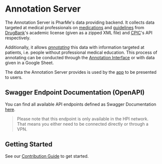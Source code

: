 # Annotation Server

The Annotation Server is PharMe's data providing backend. It collects data
targeted at medical professionals on [medications][gl] and [guidelines][gl] from
[DrugBank](https://go.drugbank.com)'s academic license (given as a zipped XML
file) and [CPIC](https://cpicpgx.org)'s API respectively.

Additionally, it allows *[annotating][gl]* this data with information targeted
at patients, i.e. people without professional medical education. This process of
annotating can be conducted through the [Annotation
Interface](../annotation-interface) or with data given in a Google Sheet.

The data the Annotation Server provides is used by the [app](../app) to be
presented to users.

## Swagger Endpoint Documentation (OpenAPI)

You can find all available API endpoints defined as Swagger Documentation
[here](https://annotation-server-pharme.dhc-lab.hpi.de/api).

> Please note that this endpoint is only available in the HPI network.
> That means you either need to be connected directly or through a VPN.

## Getting Started

See our [Contribution Guide](CONTRIBUTING.md) to get started.

[gl]: ../docs/GLOSSARY.md
